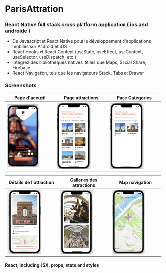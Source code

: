 # ParisAttration 
### React Native full stack cross platform application ( ios and androide )
- De Javascript et React Native pour le développement d'applications mobiles sur Android et iOS
- React Hooks et React Context (useState, useEffect, useContext, useSelector, useDispatch, etc.)
- Intégrez des bibliothèques natives, telles que Maps, Social Share, Firebase
- React Navigation, tels que les navigateurs Stack, Tabs et Drawer
### Screenshots
Page d'accueil  | Page attractions  | Page Catégories |
------------- | ------------- | ------------- 
<img src="01.png" alt="Logo" width=70% height=70%  >  | <img src="1.png" alt="Logo" width=70% height=70%  > | <img src="2.png" alt="Logo" width=70% height=70%  >

Détails de l'attraction  | Galleries des attractions  | Map navigation |
------------- | ------------- | ------------- 
<img src="3.png" alt="Logo" width=70% height=70%  >  | <img src="5.png" alt="Logo" width=70% height=70%  > | <img src="4.png" alt="Logo" width=70% height=70%  >

#### React, including JSX, props, state and styles
